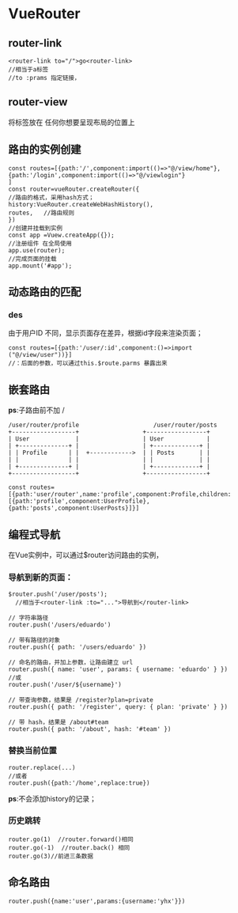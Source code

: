 # VueRouter



## router-link

```
<router-link to="/">go<router-link>
//相当于a标签
//to :prams 指定链接，
```



## router-view

将标签放在 任何你想要呈现布局的位置上



## 路由的实例创建

```
const routes=[{path:'/',component:import(()=>"@/view/home"},{path:'/login',component:import(()=>"@/viewlogin"}
]
const router=vueRouter.createRouter({
//路由的格式，采用hash方式；
history:VueRouter.createWebHashHistory(),
routes,   //路由规则
})
//创建并挂载到实例
const app =Vuew.createApp({});
//注册组件 在全局使用
app.use(router);
//完成页面的挂载
app.mount('#app');
```

## 动态路由的匹配

### **des**

由于用户ID 不同，显示页面存在差异，根据id字段来渲染页面；

```
const routes=[{path:'/user/:id',component:()=>import ("@/view/user"))}]
//：后面的参数，可以通过this.$route.parms 暴露出来
```



## 嵌套路由

**ps**:子路由前不加   /

```
/user/router/profile                     /user/router/posts
+------------------+                  +-----------------+
| User             |                  | User            |
| +--------------+ |                  | +-------------+ |
| | Profile      | |  +------------>  | | Posts       | |
| |              | |                  | |             | |
| +--------------+ |                  | +-------------+ |
+------------------+                  +-----------------+
```

```
const routes=[{path:'user/router',name:'profile',component:Profile,children:[{path:'profile',component:UserProfile},{path:'posts',component:UserPosts}]}]
```

## 编程式导航

在Vue实例中，可以通过$router访问路由的实例，

### 导航到新的页面：

```
$router.push('/user/posts');
  //相当于<router-link :to="...">导航到</router-link>
```

```
// 字符串路径
router.push('/users/eduardo')

// 带有路径的对象
router.push({ path: '/users/eduardo' })

// 命名的路由，并加上参数，让路由建立 url
router.push({ name: 'user', params: { username: 'eduardo' } })
//或 
router.push('/user/${username}')

// 带查询参数，结果是 /register?plan=private
router.push({ path: '/register', query: { plan: 'private' } })

// 带 hash，结果是 /about#team
router.push({ path: '/about', hash: '#team' })
```

### 替换当前位置

```
router.replace(...)
//或者
router.push({path:'/home',replace:true})
```

**ps**:不会添加history的记录；

### 历史跳转

```
router.go(1)  //router.forward()相同
router.go(-1)  //router.back() 相同
router.go(3)//前进三条数据
```

## 命名路由

```
router.push({name:'user',params:{username:'yhx'}})
```


